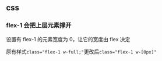 ## css

### flex-1 会把上层元素撑开

设置有 flex-1 的元素宽度为 0，让它的宽度由 flex 决定

原有样式`class="flex-1 w-full;"`更改后`class="flex-1 w-[0px]"`
